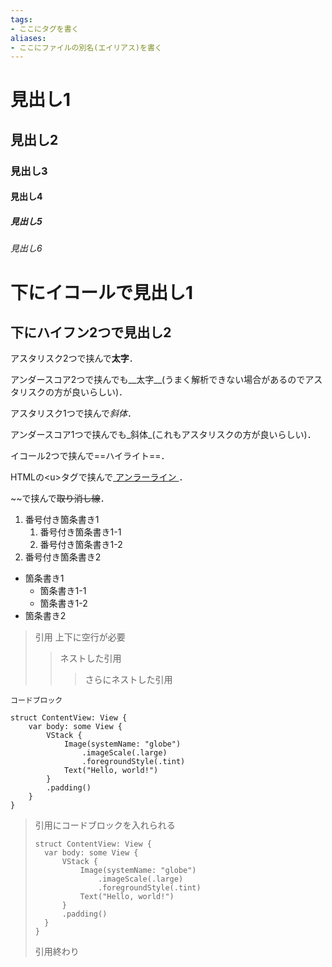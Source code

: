 ```yaml
---
tags:
- ここにタグを書く
aliases:
- ここにファイルの別名(エイリアス)を書く
---
```


# 見出し1
## 見出し2
### 見出し3
#### 見出し4
##### 見出し5
###### 見出し6

下にイコールで見出し1
=
下にハイフン2つで見出し2
--

アスタリスク2つで挟んで**太字**．

アンダースコア2つで挟んでも__太字__(うまく解析できない場合があるのでアスタリスクの方が良いらしい)．

アスタリスク1つで挟んで*斜体*．

アンダースコア1つで挟んでも_斜体_(これもアスタリスクの方が良いらしい)．

イコール2つで挟んで==ハイライト==．

HTMLの\<u>タグで挟んで<u> アンラーライン </u> ．

\~~で挟んで~~取り消し線~~．

1. 番号付き箇条書き1
	1. 番号付き箇条書き1-1
	2. 番号付き箇条書き1-2
2. 番号付き箇条書き2

- 箇条書き1
	- 箇条書き1-1
	- 箇条書き1-2
- 箇条書き2

> 引用
> 上下に空行が必要
>> ネストした引用
>>>さらにネストした引用

```
コードブロック

struct ContentView: View {
    var body: some View {
        VStack {
            Image(systemName: "globe")
                .imageScale(.large)
                .foregroundStyle(.tint)
            Text("Hello, world!")
        }
        .padding()
    }
}
```

> 引用にコードブロックを入れられる
> ```
>struct ContentView: View {
>   var body: some View {
>       VStack {
>           Image(systemName: "globe")
>               .imageScale(.large)
>               .foregroundStyle(.tint)
>           Text("Hello, world!")
>       }
>       .padding()
>   }
>}
>```
>引用終わり